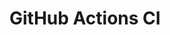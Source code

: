 # GitHub Actions CI










































































































































































































































































































































































































































